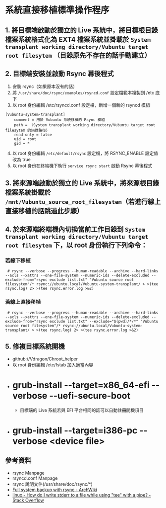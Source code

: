 # 系統直接移植標準操作程序
## 1. 將目標端啟動於獨立的 Live 系統中，將目標根目錄檔案系統格式化為 EXT4 檔案系統並掛載於  `System transplant working directory/Vubuntu target root filesytem` （目錄原先不存在的話手動建立）  
## 2. 目標端安裝並啟動 Rsync 幕後程式
1. 安裝 rsync（如果原本沒有的話）
2. 將 `/usr/share/doc/rsync/examples/rsyncd.conf` 設定檔範本複製到 /etc 底下
3. 以 root 身份編輯 /etc/rsyncd.conf 設定檔，新增一個新的 rsyncd 模組
```
[Vubuntu-system-transplant]
	comment = 用於 Vubuntu 系統移植的 Rsync 模組
	path = 〈System transplant working directory/Vubuntu target root filesytem 的絕對路徑〉
	read only = false
	uid = root
	gid = *
```

4. 以 root 身份編輯 `/etc/default/rsync` 設定檔，將 RSYNC_ENABLE 設定值改為 true
5. 以 root 身份在終端機下執行 `service rsync start` 啟動 Rsync 幕後程式

## 3. 將來源端啟動於獨立的 Live 系統中，將來源根目錄檔案系統掛載於 `/mnt/Vubuntu_source_root_filesystem`（若進行線上直接移植的話跳過此步驟）

## 4. 於來源端終端機內切換當前工作目錄到 `System transplant working directory/Vubuntu target root filesytem` 下，以 root 身份執行下列命令：
### 若線下移植
` # rsync --verbose --progress --human-readable --archive --hard-links --acls --xattrs --one-file-system --numeric-ids --delete-excluded --exclude-from="rsync exclude list.txt" "Vubuntu source root filesystem"/* rsync://ubuntu.local/Vubuntu-system-transplant/ > >(tee rsync.log) 2> >(tee rsync.error.log >&2)`

### 若線上直接移植
` # rsync --verbose --progress --human-readable --archive --hard-links --acls --xattrs --one-file-system --numeric-ids --delete-excluded --exclude-from="rsync exclude list.txt" --exclude="$(pwd)/*/*" "Vubuntu source root filesystem"/* rsync://ubuntu.local/Vubuntu-system-transplant/ > >(tee rsync.log) 2> >(tee rsync.error.log >&2)`

## 5. 修複目標系統開機
* github://Vdragon/Chroot_helper
* 以 root 身份編輯 /etc/fstab 加入適當內容
* # grub-install --target=x86_64-efi --verbose --uefi-secure-boot
	* 目標端的 Live 系統若與 EFI 平台相同的話可以自動註冊開機項目
* # grub-install --target=i386-pc --verbose &lt;device file&gt;

## 參考資料
* rsync Manpage
* rsyncd.conf Manpage
* rsync 說明文件(/usr/share/doc/rsync/*)
* [Full system backup with rsync - ArchWiki](https://wiki.archlinux.org/index.php/full_system_backup_with_rsync)
* [linux - How do I write stderr to a file while using "tee" with a pipe? - Stack Overflow](http://stackoverflow.com/questions/692000/how-do-i-write-stderr-to-a-file-while-using-tee-with-a-pipe)
